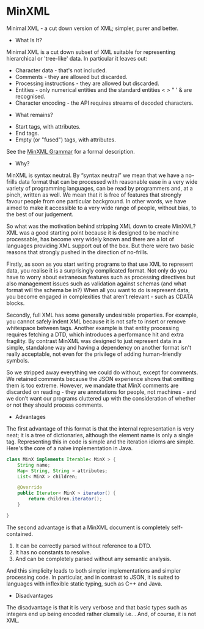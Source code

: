 MinXML
======

Minimal XML - a cut down version of XML; simpler, purer and better. 

+ What Is It?

Minimal XML is a cut down subset of XML suitable for representing hierarchical or 'tree-like' data. In particular it leaves out:

* Character data - that's not included.
* Comments - they are allowed but discarded.
* Processing instructions - they are allowed but discarded.
* Entities - only numerical entities and the standard entities &lt; &gt; &quot; &apos; &amp; are recognised.
* Character encoding - the API requires streams of decoded characters.

+ What remains?

* Start tags, with attributes.
* End tags.
* Empty (or "fused") tags, with attributes.

See the [MinXML Grammar](http://steelypip.wikidot.com/minxml-grammar) for a formal description.

+ Why?

MinXML is syntax neutral. By “syntax neutral” we mean that we have a no-frills data format that can be processed with reasonable ease in a very wide variety of programming languages, can be read by programmers and, at a pinch, written as well. We mean that it is free of features that strongly favour people from one particular background. In other words, we have aimed to make it accessible to a very wide range of people, without bias, to the best of our judgement.

So what was the motivation behind stripping XML down to create MinXML? XML was a good starting point because it is designed to be machine processable, has become very widely known and there are a lot of languages providing XML support out of the box. But there were two basic reasons that strongly pushed in the direction of no-frills.

Firstly, as soon as you start writing programs to that use XML to represent data, you realise it is a surprisingly complicated format. Not only do you have to worry about extraneous features such as processing directives but also management issues such as validation against schemas (and what format will the schema be in?) When all you want to do is represent data, you become engaged in complexities that aren’t relevant - such as CDATA blocks.

Secondly, full XML has some generally undesirable properties. For example, you cannot safely indent XML because it is not safe to insert or remove whitespace between tags.  Another example is that entity processing requires fetching a DTD, which introduces a performance hit and extra fragility. By contrast MinXML was designed to just represent data in a simple, standalone way and having a dependency on another format isn't really acceptable, not even for the privilege of adding human-friendly symbols.

So we stripped away everything we could do without, except for comments. We retained comments because the JSON experience shows that omitting them is too extreme. However, we mandate that MinX comments are discarded on reading - they are annotations for people, not machines - and we don’t want our programs cluttered up with the consideration of whether or not they should process comments.

+ Advantages

The first advantage of this format is that the internal representation is very neat; it is a tree of dictionaries, although the element name is only a single tag. Representing this in code is simple and the iteration idioms are simple. Here's the core of a naive implementation in Java.

```java
class MinX implements Iterable< MinX > {
    String name;
    Map< String, String > attributes;
    List< MinX > children;

    @Override
    public Iterator< MinX > iterator() {
        return children.iterator();
    }

}
```

The second advantage is that a MinXML document is completely self-contained.

  1. It can be correctly parsed without reference to a DTD.
  2. It has no constants to resolve.
  3. And can be completely parsed without any semantic analysis.

And this simplicity leads to both simpler implementations and simpler processing code. In particular, and in contrast to JSON, it is suited to languages with inflexible static typing, such as C++ and Java.

+ Disadvantages

The disadvantage is that it is very verbose and that basic types such as integers end up being encoded rather clumsily i.e. <constant type="int" value="-3"/>. And, of course, it is not XML.